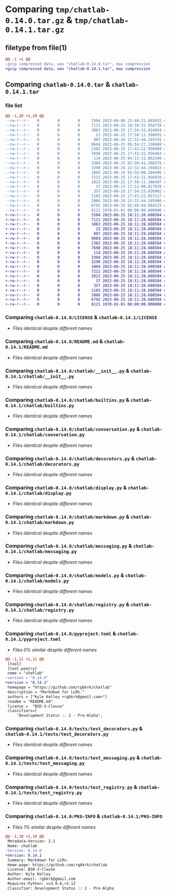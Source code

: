 # Comparing `tmp/chatlab-0.14.0.tar.gz` & `tmp/chatlab-0.14.1.tar.gz`

## filetype from file(1)

```diff
@@ -1 +1 @@
-gzip compressed data, was "chatlab-0.14.0.tar", max compression
+gzip compressed data, was "chatlab-0.14.1.tar", max compression
```

## Comparing `chatlab-0.14.0.tar` & `chatlab-0.14.1.tar`

### file list

```diff
@@ -1,20 +1,20 @@
--rw-r--r--   0        0        0     1504 2023-04-06 23:40:21.685931 chatlab-0.14.0/LICENSE
--rw-r--r--   0        0        0     7121 2023-06-24 20:10:32.954739 chatlab-0.14.0/README.md
--rw-r--r--   0        0        0     1863 2023-06-25 17:54:33.824854 chatlab-0.14.0/chatlab/__init__.py
--rw-r--r--   0        0        0       23 2023-06-25 17:58:11.386691 chatlab-0.14.0/chatlab/_version.py
--rw-r--r--   0        0        0      897 2023-06-24 22:32:44.193741 chatlab-0.14.0/chatlab/builtins.py
--rw-r--r--   0        0        0     9684 2023-06-25 05:54:27.338669 chatlab-0.14.0/chatlab/conversation.py
--rw-r--r--   0        0        0     2382 2023-06-25 17:43:22.956069 chatlab-0.14.0/chatlab/decorators.py
--rw-r--r--   0        0        0     7698 2023-06-25 17:43:22.956463 chatlab-0.14.0/chatlab/display.py
--rw-r--r--   0        0        0      114 2023-06-25 04:13:12.062499 chatlab-0.14.0/chatlab/errors.py
--rw-r--r--   0        0        0     3304 2023-06-25 02:50:41.266379 chatlab-0.14.0/chatlab/markdown.py
--rw-r--r--   0        0        0     3290 2023-06-24 22:32:44.194023 chatlab-0.14.0/chatlab/messaging.py
--rw-r--r--   0        0        0     1869 2023-06-25 04:54:08.204496 chatlab-0.14.0/chatlab/models.py
--rw-r--r--   0        0        0     7212 2023-06-25 17:43:22.956810 chatlab-0.14.0/chatlab/registry.py
--rw-r--r--   0        0        0     2023 2023-06-25 17:58:11.386497 chatlab-0.14.0/pyproject.toml
--rw-r--r--   0        0        0       37 2023-06-23 17:12:00.817039 chatlab-0.14.0/tests/__init__.py
--rw-r--r--   0        0        0      357 2023-06-25 17:54:33.826902 chatlab-0.14.0/tests/test_chatlab.py
--rw-r--r--   0        0        0     1103 2023-06-25 17:43:22.957117 chatlab-0.14.0/tests/test_decorators.py
--rw-r--r--   0        0        0     1066 2023-06-24 22:32:44.195986 chatlab-0.14.0/tests/test_messaging.py
--rw-r--r--   0        0        0     6792 2023-06-25 02:49:49.084533 chatlab-0.14.0/tests/test_registry.py
--rw-r--r--   0        0        0     8121 1970-01-01 00:00:00.000000 chatlab-0.14.0/PKG-INFO
+-rw-r--r--   0        0        0     1504 2023-06-25 18:11:28.688504 chatlab-0.14.1/LICENSE
+-rw-r--r--   0        0        0     7121 2023-06-25 18:11:28.688504 chatlab-0.14.1/README.md
+-rw-r--r--   0        0        0     1863 2023-06-25 18:11:28.688504 chatlab-0.14.1/chatlab/__init__.py
+-rw-r--r--   0        0        0       23 2023-06-25 18:11:28.688504 chatlab-0.14.1/chatlab/_version.py
+-rw-r--r--   0        0        0      897 2023-06-25 18:11:28.688504 chatlab-0.14.1/chatlab/builtins.py
+-rw-r--r--   0        0        0     9684 2023-06-25 18:11:28.688504 chatlab-0.14.1/chatlab/conversation.py
+-rw-r--r--   0        0        0     2382 2023-06-25 18:11:28.688504 chatlab-0.14.1/chatlab/decorators.py
+-rw-r--r--   0        0        0     7698 2023-06-25 18:11:28.688504 chatlab-0.14.1/chatlab/display.py
+-rw-r--r--   0        0        0      114 2023-06-25 18:11:28.688504 chatlab-0.14.1/chatlab/errors.py
+-rw-r--r--   0        0        0     3304 2023-06-25 18:11:28.688504 chatlab-0.14.1/chatlab/markdown.py
+-rw-r--r--   0        0        0     3290 2023-06-25 18:11:28.688504 chatlab-0.14.1/chatlab/messaging.py
+-rw-r--r--   0        0        0     1869 2023-06-25 18:11:28.688504 chatlab-0.14.1/chatlab/models.py
+-rw-r--r--   0        0        0     7212 2023-06-25 18:11:28.688504 chatlab-0.14.1/chatlab/registry.py
+-rw-r--r--   0        0        0     2023 2023-06-25 18:11:28.688504 chatlab-0.14.1/pyproject.toml
+-rw-r--r--   0        0        0       37 2023-06-25 18:11:28.688504 chatlab-0.14.1/tests/__init__.py
+-rw-r--r--   0        0        0      357 2023-06-25 18:11:28.688504 chatlab-0.14.1/tests/test_chatlab.py
+-rw-r--r--   0        0        0     1103 2023-06-25 18:11:28.688504 chatlab-0.14.1/tests/test_decorators.py
+-rw-r--r--   0        0        0     1066 2023-06-25 18:11:28.688504 chatlab-0.14.1/tests/test_messaging.py
+-rw-r--r--   0        0        0     6792 2023-06-25 18:11:28.688504 chatlab-0.14.1/tests/test_registry.py
+-rw-r--r--   0        0        0     8121 1970-01-01 00:00:00.000000 chatlab-0.14.1/PKG-INFO
```

### Comparing `chatlab-0.14.0/LICENSE` & `chatlab-0.14.1/LICENSE`

 * *Files identical despite different names*

### Comparing `chatlab-0.14.0/README.md` & `chatlab-0.14.1/README.md`

 * *Files identical despite different names*

### Comparing `chatlab-0.14.0/chatlab/__init__.py` & `chatlab-0.14.1/chatlab/__init__.py`

 * *Files identical despite different names*

### Comparing `chatlab-0.14.0/chatlab/builtins.py` & `chatlab-0.14.1/chatlab/builtins.py`

 * *Files identical despite different names*

### Comparing `chatlab-0.14.0/chatlab/conversation.py` & `chatlab-0.14.1/chatlab/conversation.py`

 * *Files identical despite different names*

### Comparing `chatlab-0.14.0/chatlab/decorators.py` & `chatlab-0.14.1/chatlab/decorators.py`

 * *Files identical despite different names*

### Comparing `chatlab-0.14.0/chatlab/display.py` & `chatlab-0.14.1/chatlab/display.py`

 * *Files identical despite different names*

### Comparing `chatlab-0.14.0/chatlab/markdown.py` & `chatlab-0.14.1/chatlab/markdown.py`

 * *Files identical despite different names*

### Comparing `chatlab-0.14.0/chatlab/messaging.py` & `chatlab-0.14.1/chatlab/messaging.py`

 * *Files identical despite different names*

### Comparing `chatlab-0.14.0/chatlab/models.py` & `chatlab-0.14.1/chatlab/models.py`

 * *Files identical despite different names*

### Comparing `chatlab-0.14.0/chatlab/registry.py` & `chatlab-0.14.1/chatlab/registry.py`

 * *Files identical despite different names*

### Comparing `chatlab-0.14.0/pyproject.toml` & `chatlab-0.14.1/pyproject.toml`

 * *Files 0% similar despite different names*

```diff
@@ -1,11 +1,11 @@
 [tool]
 [tool.poetry]
 name = "chatlab"
-version = "0.14.0"
+version = "0.14.1"
 homepage = "https://github.com/rgbkrk/chatlab"
 description = "Markdown for LLMs."
 authors = ["Kyle Kelley <rgbkrk@gmail.com>"]
 readme = "README.md"
 license =  "BSD-3-Clause"
 classifiers=[
     'Development Status :: 2 - Pre-Alpha',
```

### Comparing `chatlab-0.14.0/tests/test_decorators.py` & `chatlab-0.14.1/tests/test_decorators.py`

 * *Files identical despite different names*

### Comparing `chatlab-0.14.0/tests/test_messaging.py` & `chatlab-0.14.1/tests/test_messaging.py`

 * *Files identical despite different names*

### Comparing `chatlab-0.14.0/tests/test_registry.py` & `chatlab-0.14.1/tests/test_registry.py`

 * *Files identical despite different names*

### Comparing `chatlab-0.14.0/PKG-INFO` & `chatlab-0.14.1/PKG-INFO`

 * *Files 1% similar despite different names*

```diff
@@ -1,10 +1,10 @@
 Metadata-Version: 2.1
 Name: chatlab
-Version: 0.14.0
+Version: 0.14.1
 Summary: Markdown for LLMs.
 Home-page: https://github.com/rgbkrk/chatlab
 License: BSD-3-Clause
 Author: Kyle Kelley
 Author-email: rgbkrk@gmail.com
 Requires-Python: >=3.9.0,<3.12
 Classifier: Development Status :: 2 - Pre-Alpha
```


